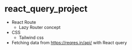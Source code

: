 # react_query_project
- React Route
  - Lazy Router concept
- CSS
  - Tailwind css
- Fetching data from https://reqres.in/api/ with React query
